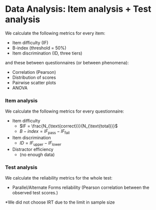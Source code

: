 # Data Analysis: Item analysis + Test analysis

We calculate the following metrics for every item:
- Item difficulty (IF)
- B-index (threshold = 50%)
- Item discrimination (ID, three tiers)

and these between questionnaires (or between phenomena):
- Correlation (Pearson)
- Distribution of scores
- Pairwise scatter plots
- ANOVA

### Item analysis
We calculate the following metrics for every questionnaire:
- Item difficulty
    - $IF = \frac{N_{\text{correct}}}{N_{\text{total}}}$
    - $B-index=IF_{\text{pass}}-IF_{\text{fail}}$
- Item discrimination
    - $ID = IF_{\text{upper}}-IF_{\text{lower}}$
- Distractor efficiency
    - (no enough data)

### Test analysis
We calculate the reliability metrics for the whole test:
- Parallel/Alternate Forms reliability (Pearson correlation between the observed test scores.)

*We did not choose IRT due to the limit in sample size
